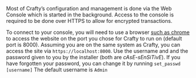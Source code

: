Most of Crafty’s configuration and management is done via the Web Console which is started in the background. Access to the console is required to be done over HTTPS to allow for encrypted transactions. 

To connect to your console, you will need to use a browser [such as chrome](chrome.google.com) to access the website on the port you chose for Crafty to run on (default port is 8000). Assuming you are on the same system as Crafty, you can access the site via `https://localhost:8000`. Use the username and and the password given to you by the installer (both are *cAsE-sEnSiTivE*). If you have forgotten your password, you can change it by running `set_passwd [username]` The default username is `Admin`
